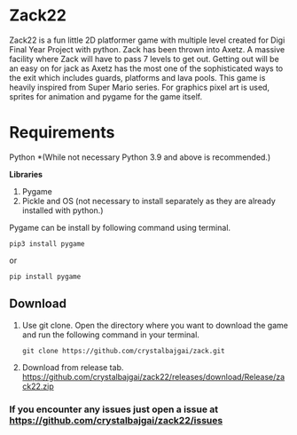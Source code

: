 # Zack22
Zack22 is a fun little 2D platformer game with multiple level created for Digi Final Year Project with python. Zack has been thrown into Axetz. A massive facility where Zack will have to pass 7 levels to get out. Getting out will be an easy on for jack as Axetz has the most one of the sophisticated ways to the exit which includes guards, platforms and lava pools. This game is heavily inspired from Super Mario series. For graphics pixel art is used, sprites for animation and pygame for the game itself.

# Requirements
Python *(While not necessary Python 3.9 and above is recommended.) 

**Libraries**

1. Pygame
2. Pickle and OS (not necessary to install separately as they are already installed with python.)

Pygame can be install by following command using terminal.

    pip3 install pygame
   
   or
		

    pip install pygame

## Download
1. Use git clone.
Open the directory where you want to download the game and run the following command in your terminal.

    ``git clone https://github.com/crystalbajgai/zack.git``

2. Download from release tab.
https://github.com/crystalbajgai/zack22/releases/download/Release/zack22.zip

### If you encounter any issues just open a issue at https://github.com/crystalbajgai/zack22/issues
